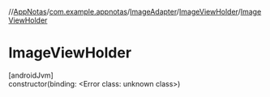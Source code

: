 //[AppNotas](../../../../index.md)/[com.example.appnotas](../../index.md)/[ImageAdapter](../index.md)/[ImageViewHolder](index.md)/[ImageViewHolder](-image-view-holder.md)

# ImageViewHolder

[androidJvm]\
constructor(binding: &lt;Error class: unknown class&gt;)
